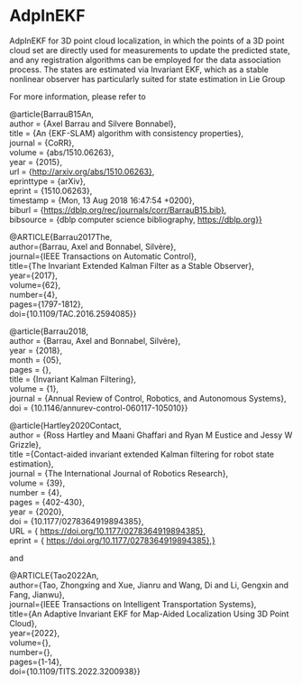 # AdpInEKF
AdpInEKF for 3D point cloud localization, in which the points of a 3D point cloud set are directly used for measurements to update the predicted state, and any registration algorithms can be employed for the data association process. The states are estimated via Invariant EKF,  which as a stable nonlinear observer has particularly suited for state estimation in Lie Group

For more information, please refer to

@article{BarrauB15An,   
author    = {Axel Barrau and Silvere Bonnabel},   
title     = {An {EKF-SLAM} algorithm with consistency properties},    
journal   = {CoRR},   
volume    = {abs/1510.06263},   
year      = {2015},   
url       = {http://arxiv.org/abs/1510.06263},   
eprinttype = {arXiv},   
eprint    = {1510.06263},    
timestamp = {Mon, 13 Aug 2018 16:47:54 +0200},   
biburl    = {https://dblp.org/rec/journals/corr/BarrauB15.bib},   
bibsource = {dblp computer science bibliography, https://dblp.org}}   

@ARTICLE{Barrau2017The,   
author={Barrau, Axel and Bonnabel, Silvère},   
journal={IEEE Transactions on Automatic Control},    
title={The Invariant Extended Kalman Filter as a Stable Observer},    
year={2017},   
volume={62},   
number={4},   
pages={1797-1812},   
doi={10.1109/TAC.2016.2594085}}   

@article{Barrau2018,   
author = {Barrau, Axel and Bonnabel, Silvère},   
year = {2018},   
month = {05},   
pages = {},   
title = {Invariant Kalman Filtering},   
volume = {1},   
journal = {Annual Review of Control, Robotics, and Autonomous Systems},   
doi = {10.1146/annurev-control-060117-105010}}   

@article{Hartley2020Contact,   
author = {Ross Hartley and Maani Ghaffari and Ryan M Eustice and Jessy W Grizzle},   
title ={Contact-aided invariant extended Kalman filtering for robot state estimation},   
journal = {The International Journal of Robotics Research},   
volume = {39},   
number = {4},   
pages = {402-430},   
year = {2020},   
doi = {10.1177/0278364919894385},   
URL = { https://doi.org/10.1177/0278364919894385},   
eprint = { https://doi.org/10.1177/0278364919894385},}   

and   

@ARTICLE{Tao2022An,   
author={Tao, Zhongxing and Xue, Jianru and Wang, Di and Li, Gengxin and Fang, Jianwu},   
journal={IEEE Transactions on Intelligent Transportation Systems},    
title={An Adaptive Invariant EKF for Map-Aided Localization Using 3D Point Cloud},    
year={2022},   
volume={},   
number={},   
pages={1-14},   
doi={10.1109/TITS.2022.3200938}}   
  
  
